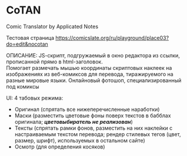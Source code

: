 # CoTAN
Comic Translator by Applicated Notes

Тестовая страница https://comicslate.org/ru/playground/place03?do=edit&nocotan<br />

ОПИСАНИЕ: JS-cкрипт, подгружаемый в окно редактора из ссылки, прописанной прямо в html-заголовок.<br />
Помогает размечать мышью координаты скриптовых наклеек на изображениях из веб-комиксов для перевода, тиражируемого на разные мировые языки. Онлайновый фотошоп, специализированный под комиксы

UI: 4 табовых режима:
- Оригинал (спрятать все нижеперечисленные наработки)
- Маски (разместить цветовые фоны поверх текстов в бабблах оригинала; **_цветовыбиратель не реализован_**)
- Тексты (спрятать рамки фонов, разместить на них наклейки с настраиваемым текстом перевода; рендер стилевых тегов (цвет, размер, шрифт), используемых в остальном сайте)
- Осмотр (для определения косяков)
